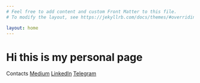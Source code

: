 ```yaml
---
# Feel free to add content and custom Front Matter to this file.
# To modify the layout, see https://jekyllrb.com/docs/themes/#overriding-theme-defaults

layout: home
---
```



# Hi this is my personal page

Contacts
[Medium](https://kirya522.medium.com/)
[LinkedIn](https://www.linkedin.com/in/kirill-grischuk/)
[Telegram](https://t.me/kirill_grischuk)
